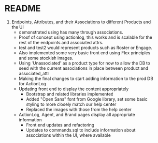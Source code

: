 # README

1. Endpoints, Attributes, and their Associations to different Products and the UI
    - demonstrated using has many through associations.
    - Proof of concept using actionlog, this works and is scalable for the rest of the endpoints and associated attrs. 
    - test and test2 would represent products such as Roster or Engage. 
    - Also implemented some very basic front end using Flex principles and some stockish images.
    - Using 'Unassociated' as a product type for now to allow the DB to seed with the current associations in place between product and associated_attr
    - Making the final changes to start adding information to the prod DB for ActionLog
    - Updating front end to display the content appropriately
        - Bootstrap and related libraries implemented
        - Added "Open Sans" font from Google library, set some basic styling to more closely match our help center
        - Replaced the images with those from the help center
    - ActionLog, Agent, and Brand pages display all appropriate information
        - Front end updates and refactoring
        - Updates to commands.sql to include information about associations within the UI, where available